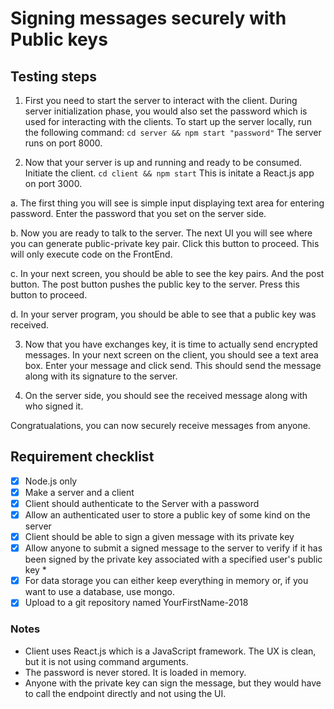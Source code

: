 # Signing messages securely with Public keys

## Testing steps

1. First you need to start the server to interact with the client. During server initialization phase, you would also set the password which is used for interacting with the clients. To start up the server locally, run the following command:
`cd server && npm start "password"`
The server runs on port 8000.

2. Now that your server is up and running and ready to be consumed. Initiate the client.
`cd client && npm start`
This is initate a React.js app on port 3000.

a. The first thing you will see is simple input displaying text area for entering password. Enter the password that you set on the server side.

b. Now you are ready to talk to the server. The next UI you will see where you can generate public-private key pair. Click this button to proceed. This will only execute code on the FrontEnd.

c. In your next screen, you should be able to see the key pairs. And the post button. The post button pushes the public key to the server. Press this button to proceed.

d. In your server program, you should be able to see that a public key was received.

3. Now that you have exchanges key, it is time to actually send encrypted messages. In your next screen on the client, you should see a text area box. Enter your message and click send. This should send the message along with its signature to the server.

4. On the server side, you should see the received message along with who signed it.

Congratualations, you can now securely receive messages from anyone.

## Requirement checklist

- [x] Node.js only
- [x] Make a server and a client
- [x] Client should authenticate to the Server with a password
- [x] Allow an authenticated user to store a public key of some kind on the server
- [x] Client should be able to sign a given message with its private key
- [x] Allow anyone to submit a signed message to the server to verify if it has been signed by the private key associated with a specified user's public key *
- [x] For data storage you can either keep everything in memory or, if you want to use a database, use mongo.
- [x] Upload to a git repository named YourFirstName-2018

### Notes

- Client uses React.js which is a JavaScript framework. The UX is clean, but it is not using command arguments.
- The password is never stored. It is loaded in memory.
- Anyone with the private key can sign the message, but they would have to call the endpoint directly and not using the UI.
